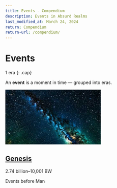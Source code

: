 ```yaml
---
title: Events - Compendium
description: Events in Absurd Realms
last_modified_at: March 24, 2024
return: Compendium
return-url: /compendium/
---
```


# Events
1 era
{: .cap}

An **event** is a moment in time — grouped into eras.

<div class="feature cropped" markdown=0>
    <img src="/assets/images/compendium/events/genesis_placeholder_small.jpg" alt="Genesis placeholder">
    <div>
        <h2 id="genesis"><a href="/compendium/events/genesis/">Genesis</a></h2>
        <p class="cap">2.74 billion–10,001 BW</p>
        <p>Events before Man</p>
    </div>
</div>